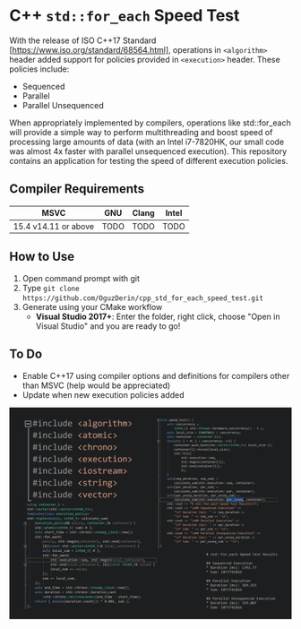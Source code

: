 # C++ `std::for_each` Speed Test
 With the release of ISO C++17 Standard [https://www.iso.org/standard/68564.html], operations in `<algorithm>` header added support for policies provided in `<execution>` header. These policies include:
 * Sequenced
 * Parallel
 * Parallel Unsequenced

When appropriately implemented by compilers, operations like std::for_each will provide a simple way to perform multithreading and boost speed of processing large amounts of data (with an Intel i7-7820HK, our small code was almost 4x faster with parallel unsequenced execution). This repository contains an application for testing the speed of different execution policies.

## Compiler Requirements
| MSVC | GNU | Clang | Intel |
| ---- | --- | ----- | ----- |
| 15.4 v14.11 or above | TODO | TODO | TODO | 

## How to Use
1. Open command prompt with git
2. Type `git clone https://github.com/OguzDerin/cpp_std_for_each_speed_test.git`
3. Generate using your CMake workflow
   * **Visual Studio 2017+**: Enter the folder, right click, choose "Open in Visual Studio" and you are ready to go!

## To Do
* Enable C++17 using compiler options and definitions for compilers other than MSVC (help would be appreciated)
* Update when new execution policies added

![Compact Screenshot](./docs/screenshot.png)